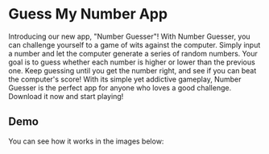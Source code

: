 # Guess My Number App

Introducing our new app, "Number Guesser"! With Number Guesser, you can challenge yourself to a game of wits against the computer. Simply input a number and let the computer generate a series of random numbers. Your goal is to guess whether each number is higher or lower than the previous one. Keep guessing until you get the number right, and see if you can beat the computer's score! With its simple yet addictive gameplay, Number Guesser is the perfect app for anyone who loves a good challenge. Download it now and start playing!


## Demo

You can see how it works in the images below: